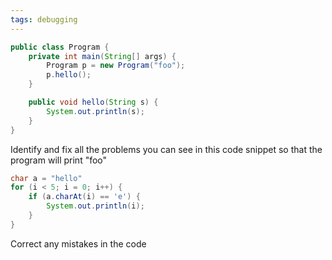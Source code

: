 ```yaml
---
tags: debugging
---
```


```java
public class Program {
    private int main(String[] args) {
        Program p = new Program("foo");
        p.hello();
    }

    public void hello(String s) {
        System.out.println(s);
    }
}
```

Identify and fix all the problems you can see in this code snippet so that the program will print "foo"


```java
char a = "hello"
for (i < 5; i = 0; i++) {
    if (a.charAt(i) == 'e') {
        System.out.println(i);
    }
}
```

Correct any mistakes in the code
